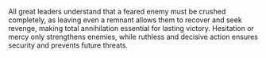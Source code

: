 All great leaders understand that a feared enemy must be crushed completely, as leaving even a remnant allows them to recover and seek revenge, making total annihilation essential for lasting victory. Hesitation or mercy only strengthens enemies, while ruthless and decisive action ensures security and prevents future threats.
